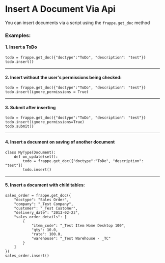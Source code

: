 <!-- base_template: frappe_io/www/frappe/frappe_base.html --><!-- add-breadcrumbs -->
# Insert A Document Via Api

You can insert documents via a script using the `frappe.get_doc` method

### Examples:

#### 1. Insert a ToDo

    todo = frappe.get_doc({"doctype":"ToDo", "description": "test"})
    todo.insert()

---

#### 2. Insert without the user's permissions being checked:

    todo = frappe.get_doc({"doctype":"ToDo", "description": "test"})
    todo.insert(ignore_permissions = True)


---

#### 3. Submit after inserting

    todo = frappe.get_doc({"doctype":"ToDo", "description": "test"})
    todo.insert(ignore_permissions=True)
    todo.submit()

---

#### 4. Insert a document on saving of another document

    class MyType(Document):
        def on_update(self):
            todo = frappe.get_doc({"doctype":"ToDo", "description": "test"})
            todo.insert()

----

#### 5. Insert a document with child tables:
    
    sales_order = frappe.get_doc({
        "doctype": "Sales Order", 
        "company": "_Test Company", 
        "customer": "_Test Customer", 
        "delivery_date": "2013-02-23", 
        "sales_order_details": [
            {
                "item_code": "_Test Item Home Desktop 100", 
                "qty": 10.0, 
                "rate": 100.0, 
                "warehouse": "_Test Warehouse - _TC"
            }
        ] 
    })
    sales_order.insert()
